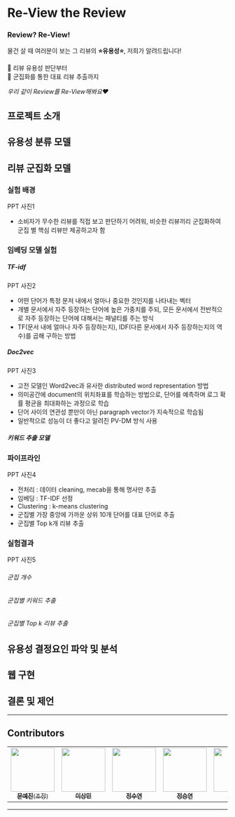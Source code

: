# Re-View the Review
### Review? Re-View!
물건 살 때 여러분이 보는 그 리뷰의 **⭐️유용성⭐️**, 저희가 알려드립니다! 

📌 리뷰 유용성 판단부터   
📌 군집화를 통한 대표 리뷰 추출까지

*우리 같이 Review를 Re-View해봐요♥️*

## 프로젝트 소개

## 유용성 분류 모델

## 리뷰 군집화 모델

### 실험 배경
PPT 사진1
- 소비자가 무수한 리뷰를 직접 보고 판단하기 어려워, 비슷한 리뷰끼리 군집화하여 군집 별 핵심 리뷰만 제공하고자 함

### 임베딩 모델 실험

##### TF-idf
PPT 사진2
- 어떤 단어가 특정 문저 내에서 얼마나 중요한 것인지를 나타내는 벡터
- 개별 문서에서 자주 등장하는 단어에 높은 가중치를 주되, 모든 문서에서 전반적으로 자주 등장하는 단어에 대해서는 패널티를 주는 방식
- TF(문서 내에 얼마나 자주 등장하는지), IDF(다른 문서에서 자주 등장하는지의 역수)를 곱해 구하는 방법

##### Doc2vec
PPT 사진3
- 고전 모델인 Word2vec과 유사한 distributed word representation 방법
- 의미공간에 document의 위치좌표를 학습하는 방법으로, 단어를 예측하며 로그 확률 평균을 최대화하는 과정으로 학습
- 단어 사이의 연관성 뿐만이 아닌 paragraph vector가 지속적으로 학습됨
- 일반적으로 성능이 더 좋다고 알려진 PV-DM 방식 사용

##### 키워드 추출 모델

### 파이프라인
PPT 사진4
- 전처리 : 데이터 cleaning, mecab을 통해 명사만 추출
- 임베딩 : TF-IDF 선정
- Clustering : k-means clustering
- 군집별 가장 중앙에 가까운 상위 10개 단어를 대표 단어로 추출
- 군집별 Top k개 리뷰 추출

### 실험결과
PPT 사진5

###### 군집 개수

###### 군집별 키워드 추출

###### 군집별 Top k 리뷰 추출

## 유용성 결정요인 파악 및 분석

## 웹 구현

## 결론 및 제언

----
## Contributors

<table>
  <tr>
      <td align="center"><a href="https://github.com/jayleenym"><img src="https://github.com/jayleenym.png" width="100"  height="100"><br /><sub><b>문예진</b>(조장)</sub></td>
      <td align="center"><a href="https://github.com/SeoroMin"><img src="https://github.com/SeoroMin.png" width="100"  height="100"><br /><sub><b>이상민</b></sub></td>
      <td align="center"><a href="https://github.com/fromslow"><img src="https://github.com/fromslow.png" width="100" height="100"><br /><sub><b>정수연</b></sub></td>
      <td align="center"><a href="https://github.com/SeungYeon-Chung"><img src="https://github.com/SeungYeon-Chung.png" width="100" height="100"><br /><sub><b>정승연</b></sub></td> 
      <td align="center"><a href="https://github.com/hul980"><img src="https://github.com/hul980.png" width="100" height="100"><br /><sub><b>황의린</b></sub></td> 
    </tr>
</table>

----
